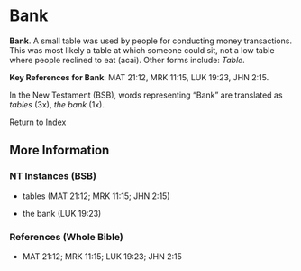 # Bank
**Bank**. 
A small table was used by people for conducting money transactions. This was most likely a table at which someone could sit, not a low table where people reclined to eat (acai). 
Other forms include: 
*Table*. 


**Key References for Bank**: 
MAT 21:12, MRK 11:15, LUK 19:23, JHN 2:15. 




In the New Testament (BSB), words representing “Bank” are translated as 
*tables* (3x), *the bank* (1x). 


Return to [Index](00-Index.md)

## More Information

### NT Instances (BSB)

* tables (MAT 21:12; MRK 11:15; JHN 2:15)

* the bank (LUK 19:23)



### References (Whole Bible)

* MAT 21:12; MRK 11:15; LUK 19:23; JHN 2:15



